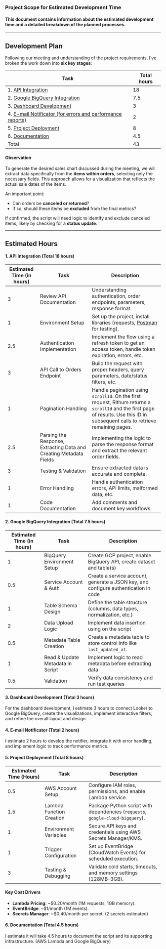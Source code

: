 ### Project Scope for Estimated Development Time

#### This document contains information about the estimated development time and a detailed breakdown of the planned processes.
---

## Development Plan

Following our meeting and understanding of the project requirements, I’ve broken the work down into **six key stages**:

| Task | Total hours |
|----|---|
|1. [API Integration](#api-integration) | 18 |
|2. [Google BigQuery Integration](#gbq) | 7.5 |
|3. [Dashboard Development](#dashboard) | 3 |
|4. [E-mail Notificator (for errors and performance reports)](#email) | 2 |
|5. [Project Deployment](#deploy) | 8 |
|6. [Documentation](#doc) | 4.5 |
| Total | 43 |

#### Observation
To generate the desired sales chart discussed during the meeting, we will extract data specifically from the **items within orders**, selecting only the necessary fields. This approach allows for a visualization that reflects the actual sale dates of the items.

An important point:  
- Can orders be **canceled or returned**?
- If so, should these items be **excluded** from the final metrics?
  
If confirmed, the script will need logic to identify and exclude canceled items, likely by checking for a **status update**.

---

## Estimated Hours
<a id="api-integration"></a>
#### 1. API Integration (Total 18 hours)
 Estimated Time (in hours) | Task                                                               | Description                                                                                                                                                                       
---------------------------|--------------------------------------------------------------------|-----------------------------------------------------------------------------------------------------------------------------------------------------------------------------------
 3                         | Review API Documentation                                           | Understanding authentication, order endpoints, parameters, response format.                                                                                                       
 1                         | Environment Setup                                                  | Set up the project, install libraries (requests, [Postman](https://www.postman.com/) for testing).                                                                                                            
 2.5                       | Authentication Implementation                                      | Implement the flow using a refresh token to get an access token, handle token expiration, errors, etc.                                                                            
 3                         | API Call to Orders Endpoint                                        | Build the request with proper headers, query parameters, date/status filters, etc.                                                                                                
 1                         | Pagination Handling                                                | Handle pagination using `scrollId`. On the first request, Rithum returns a `scrollId` and the first page of results. Use this ID in subsequent calls to retrieve remaining pages. 
 2.5                       | Parsing the Response, Extracting Data and Creating Metadata Fields | Implementing the logic to parse the response format and extract the relevant order fields.                                                                                        
 3                         | Testing & Validation                                               | Ensure extracted data is accurate and complete.                                                                                                                                   
 1                         | Error Handling                                                     | Handle authentication errors, API limits, malformed data, etc.                                                                                                                    
 1                         | Code Documentation                                                 | Add comments and document key workflows.                                                                                                                                          

<a id="gbq"></a>
#### 2. Google BigQuery Integration  (Total 7.5 hours)

| Estimated Time (in hours)  | Task                           | Description                                                                                      |
|-----------------|--------------------------------|--------------------------------------------------------------------------------------------------|
| 1     | BigQuery Environment Setup   | Create GCP project, enable BigQuery API, create dataset and table(s)                               |
| 0.5      | Service Account & Auth       | Create a service account, generate a JSON key, and configure authentication in code                |
| 1       | Table Schema Design          | Define the table structure (columns, data types, normalization, etc.)                              |
| 2   | Data Upload Logic            | Implement data insertion using on the script |
| 0.5     | Metadata Table Creation            | Create a metadata table to store control info like `last_updated_at`.                 |
| 1     | Read & Update Metadata in Script   | Implement logic to read metadata before extracting data  |
| 0.5   | Validation  | Verify data consistency and run test queries                                                       |

<a id="dashboard"></a>
#### 3. Dashboard Development (Total 3 hours)
For the dashboard development, I estimate 3 hours to connect Looker to Google BigQuery, create the visualizations, implement interactive filters, and refine the overall layout and design.

<a id="email"></a>
#### 4. E-mail Notificator (Total 2 hours)
I estimate 2 hours to develop the notifier, integrate it with error handling, and implement logic to track performance metrics. 

<a id="deploy"></a>
#### 5. Project Deployment (Total 8 hours)

| **Estimated Time (Hours)** | **Task**                          | **Description**                                                                 |
|---------------------------|------------------------------------|---------------------------------------------------------------------------|
| 0.5                    | AWS Account Setup           | Configure IAM roles, permissions, and enable Lambda service.              |
| 1.5                     | Lambda Function Creation    | Package Python script with dependencies (`requests`, `google-cloud-bigquery`). |
| 1                       | Environment Variables       | Secure API keys and credentials using AWS Secrets Manager/KMS.            |
| 1                     | Trigger Configuration       | Set up EventBridge (CloudWatch Events) for scheduled execution.          |
| 3                     | Testing & Debugging         | Validate cold starts, timeouts, and memory settings (128MB–3GB).         |

#### **Key Cost Drivers**
- **Lambda Pricing**: ~$0.20/month (1M requests, 1GB memory).  
- **EventBridge**: ~$1/month (1M events).  
- **Secrets Manager**: ~$0.40/month per secret. (2 secrets estimated)

<a id="doc"></a>
#### 6. Documentation (Total 4.5 hours)
I estimate it will take 4.5 hours to document the script and its supporting infrastructure. (AWS Lambda and Google BigQuery) 
